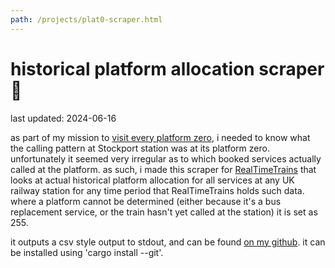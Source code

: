 ```yaml
---
path: /projects/plat0-scraper.html
---
```


# historical platform allocation scraper 🦀

last updated: 2024-06-16

as part of my mission to [visit every platform zero](/projects/plat0), i needed to know what the calling pattern at Stockport station was at its platform zero. unfortunately it seemed very irregular as to which booked services actually called at the platform. as such, i made this scraper for [RealTimeTrains](https://realtimetrains.co.uk) that looks at actual historical platform allocation for all services at any UK railway station for any time period that RealTimeTrains holds such data. where a platform cannot be determined (either because it's a bus replacement service, or the train hasn't yet called at the station) it is set as 255.

it outputs a csv style output to stdout, and can be found [on my github](https://github.com/blltrx/plat0). it can be installed using 'cargo install --git'.
